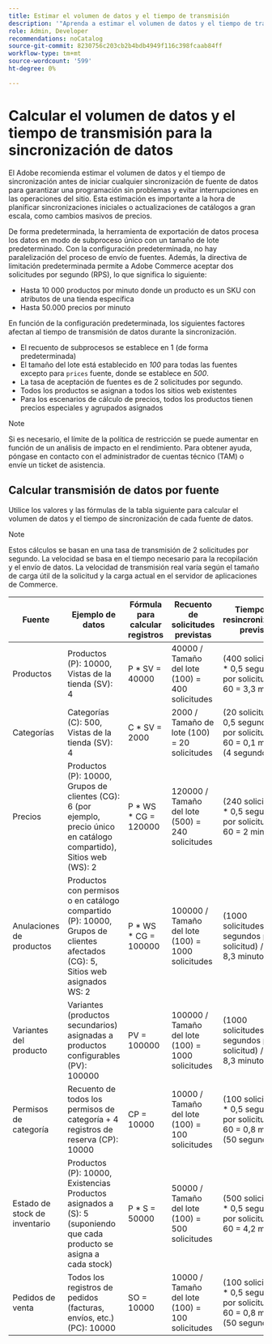 ```yaml
---
title: Estimar el volumen de datos y el tiempo de transmisión
description: '"Aprenda a estimar el volumen de datos y el tiempo de transmisión necesarios para la [!DNL data export] para sincronizar datos de fuentes entre Adobe Commerce y los servicios conectados".'
role: Admin, Developer
recommendations: noCatalog
source-git-commit: 8230756c203cb2b4bdb4949f116c398fcaab84ff
workflow-type: tm+mt
source-wordcount: '599'
ht-degree: 0%

---
```


# Calcular el volumen de datos y el tiempo de transmisión para la sincronización de datos

El Adobe recomienda estimar el volumen de datos y el tiempo de sincronización antes de iniciar cualquier sincronización de fuente de datos para garantizar una programación sin problemas y evitar interrupciones en las operaciones del sitio. Esta estimación es importante a la hora de planificar sincronizaciones iniciales o actualizaciones de catálogos a gran escala, como cambios masivos de precios.

De forma predeterminada, la herramienta de exportación de datos procesa los datos en modo de subproceso único con un tamaño de lote predeterminado. Con la configuración predeterminada, no hay paralelización del proceso de envío de fuentes. Además, la directiva de limitación predeterminada permite a Adobe Commerce aceptar dos solicitudes por segundo (RPS), lo que significa lo siguiente:

- Hasta 10 000 productos por minuto donde un producto es un SKU con atributos de una tienda específica
- Hasta 50.000 precios por minuto

En función de la configuración predeterminada, los siguientes factores afectan al tiempo de transmisión de datos durante la sincronización.

- El recuento de subprocesos se establece en 1 (de forma predeterminada)
- El tamaño del lote está establecido en _100_ para todas las fuentes excepto para `prices` fuente, donde se establece en _500_.
- La tasa de aceptación de fuentes es de 2 solicitudes por segundo.
- Todos los productos se asignan a todos los sitios web existentes
- Para los escenarios de cálculo de precios, todos los productos tienen precios especiales y agrupados asignados

>[!NOTE]
>
>Si es necesario, el límite de la política de restricción se puede aumentar en función de un análisis de impacto en el rendimiento. Para obtener ayuda, póngase en contacto con el administrador de cuentas técnico (TAM) o envíe un ticket de asistencia.

## Calcular transmisión de datos por fuente

Utilice los valores y las fórmulas de la tabla siguiente para calcular el volumen de datos y el tiempo de sincronización de cada fuente de datos.

>[!NOTE]
>
>Estos cálculos se basan en una tasa de transmisión de 2 solicitudes por segundo. La velocidad se basa en el tiempo necesario para la recopilación y el envío de datos. La velocidad de transmisión real varía según el tamaño de carga útil de la solicitud y la carga actual en el servidor de aplicaciones de Commerce.

| Fuente | Ejemplo de datos | Fórmula para calcular registros | Recuento de solicitudes previstas | Tiempo de resincronización previsto |
| --- | --- | --- | --- | --- |
| Productos | Productos (P): 10000, Vistas de la tienda (SV): 4 | P * SV = 40000 | 40000 / Tamaño del lote (100) = 400 solicitudes | (400 solicitudes * 0,5 segundos por solicitud) / 60 = 3,3 minutos |
| Categorías | Categorías (C): 500, Vistas de la tienda (SV): 4 | C * SV = 2000 | 2000 / Tamaño de lote (100) = 20 solicitudes | (20 solicitudes * 0,5 segundos por solicitud) / 60 = 0,1 minutos (4 segundos) |
| Precios | Productos (P): 10000, Grupos de clientes (CG): 6 (por ejemplo, precio único en catálogo compartido), Sitios web (WS): 2 | P \* WS * CG = 120000 | 120000 / Tamaño del lote (500) = 240 solicitudes | (240 solicitudes * 0,5 segundos por solicitud) / 60 = 2 minutos |
| Anulaciones de productos | Productos con permisos o en catálogo compartido (P): 10000, Grupos de clientes afectados (CG): 5, Sitios web asignados WS: 2 | P \* WS * CG = 100000 | 100000 / Tamaño del lote (100) = 1000 solicitudes | (1000 solicitudes * 0,5 segundos por solicitud) / 60 = 8,3 minutos |
| Variantes del producto | Variantes (productos secundarios) asignadas a productos configurables (PV): 100000 | PV = 100000 | 100000 / Tamaño del lote (100) = 1000 solicitudes | (1000 solicitudes * 0,5 segundos por solicitud) / 60 = 8,3 minutos |
| Permisos de categoría | Recuento de todos los permisos de categoría + 4 registros de reserva (CP): 10000 | CP = 10000 | 10000 / Tamaño del lote (100) = 100 solicitudes | (100 solicitudes * 0,5 segundos por solicitud) / 60 = 0,8 minutos (50 segundos) |
| Estado de stock de inventario | Productos (P): 10000, Existencias Productos asignados a (S): 5 (suponiendo que cada producto se asigna a cada stock) | P * S = 50000 | 50000 / Tamaño del lote (100) = 500 solicitudes | (500 solicitudes * 0,5 segundos por solicitud) / 60 = 4,2 minutos |
| Pedidos de venta | Todos los registros de pedidos (facturas, envíos, etc.) (PC): 10000 | SO = 10000 | 10000 / Tamaño del lote (100) = 100 solicitudes | (100 solicitudes * 0,5 segundos por solicitud) / 60 = 0,8 minutos (50 segundos) |


